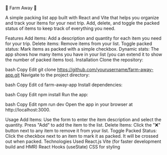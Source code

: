 🌴 Farm Away 💼

A simple packing list app built with React and Vite that helps you organize and track your items for your next trip. Add, delete, and toggle the packed status of items to keep track of everything you need.

Features
Add items: Add a description and quantity for each item you need for your trip.
Delete items: Remove items from your list.
Toggle packed status: Mark items as packed with a simple checkbox.
Dynamic stats: The app shows how many items you have in your list (you can extend it to show the number of packed items too).
Installation
Clone the repository:

bash
Copy
Edit
git clone https://github.com/yourusername/farm-away-app.git
Navigate to the project directory:

bash
Copy
Edit
cd farm-away-app
Install dependencies:

bash
Copy
Edit
npm install
Run the app:

bash
Copy
Edit
npm run dev
Open the app in your browser at http://localhost:3000.

Usage
Add Items: Use the form to enter the item description and select the quantity. Press "Add" to add the item to the list.
Delete Items: Click the "❌" button next to any item to remove it from your list.
Toggle Packed Status: Click the checkbox next to an item to mark it as packed. It will be crossed out when packed.
Technologies Used
React.js
Vite (for faster development build and HMR)
React Hooks (useState)
CSS for styling
